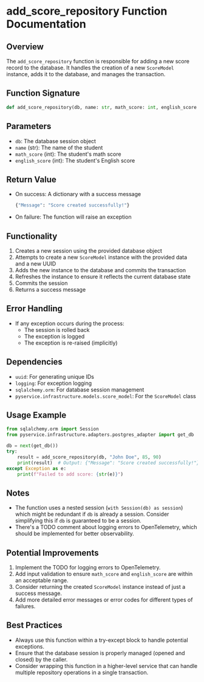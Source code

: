# add_score_repository Function Documentation

## Overview

The `add_score_repository` function is responsible for adding a new score record to the database. It handles the creation of a new `ScoreModel` instance, adds it to the database, and manages the transaction.

## Function Signature

```python
def add_score_repository(db, name: str, math_score: int, english_score: int):
```

## Parameters

- `db`: The database session object
- `name` (str): The name of the student
- `math_score` (int): The student's math score
- `english_score` (int): The student's English score

## Return Value

- On success: A dictionary with a success message
  ```python
  {"Message": "Score created successfully!"}
  ```
- On failure: The function will raise an exception

## Functionality

1. Creates a new session using the provided database object
2. Attempts to create a new `ScoreModel` instance with the provided data and a new UUID
3. Adds the new instance to the database and commits the transaction
4. Refreshes the instance to ensure it reflects the current database state
5. Commits the session
6. Returns a success message

## Error Handling

- If any exception occurs during the process:
  - The session is rolled back
  - The exception is logged
  - The exception is re-raised (implicitly)

## Dependencies

- `uuid`: For generating unique IDs
- `logging`: For exception logging
- `sqlalchemy.orm`: For database session management
- `pyservice.infrastructure.models.score_model`: For the `ScoreModel` class

## Usage Example

```python
from sqlalchemy.orm import Session
from pyservice.infrastructure.adapters.postgres_adapter import get_db

db = next(get_db())
try:
    result = add_score_repository(db, "John Doe", 85, 90)
    print(result)  # Output: {"Message": "Score created successfully!"}
except Exception as e:
    print(f"Failed to add score: {str(e)}")
```

## Notes

- The function uses a nested session (`with Session(db) as session`) which might be redundant if `db` is already a session. Consider simplifying this if `db` is guaranteed to be a session.
- There's a TODO comment about logging errors to OpenTelemetry, which should be implemented for better observability.

## Potential Improvements

1. Implement the TODO for logging errors to OpenTelemetry.
2. Add input validation to ensure `math_score` and `english_score` are within an acceptable range.
3. Consider returning the created `ScoreModel` instance instead of just a success message.
4. Add more detailed error messages or error codes for different types of failures.

## Best Practices

- Always use this function within a try-except block to handle potential exceptions.
- Ensure that the database session is properly managed (opened and closed) by the caller.
- Consider wrapping this function in a higher-level service that can handle multiple repository operations in a single transaction.